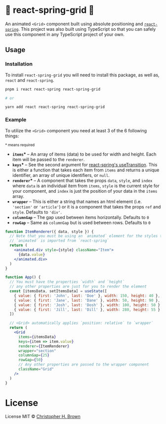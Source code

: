 # 🎉 react-spring-grid 🎉

An animated `<Grid>` component built using absolute positioning and [`react-spring`](https://npm.im/react-spring). This project was also built using TypeScript so that you can safely use this component in any TypeScript project of your own.

## Usage

### Installation

To install `react-spring-grid` you will need to install this package, as well as, `react` and `react-spring`.

```bash
pnpm i react react-spring react-spring-grid

# or

yarn add react react-spring react-spring-grid
```

### Example

To utilize the `<Grid>` component you need at least 3 of the 6 following things:

<small>\* means required</small>

- **`items`\*** – An array of items (data) to be used for width and height. Each item will be passed to the `renderer`.
- **`keys`\*** – See the second argument for [react-spring's useTransition](https://www.react-spring.io/docs/hooks/use-transition). This is either a function that takes each item from `items` and returns a unique identifier, an array of unique identifiers, or `null`.
- **`renderer`\*** – A component that takes the props `data`, `style`, and `index` where `data` is an individual item from `items`, `style` is the current style for your component, and `index` is just the position of your data in the `items` array.
- **`wrapper`** – This is either a string that names an html element (i.e. `'section'` or `'article'`) or it is a component that takes the props `ref` and `style`. Defaults to `'div'`.
- **`columnGap`** – The gap used between items horizontally. Defaults to `0`
- **`rowGap`** – Same as `columnGap` but is used between rows. Defaults to `0`

```jsx
function ItemRenderer({ data, style }) {
  // Note that you must be using an `animated` element for the styles to take effect.
  // `animated` is imported from `react-spring`
  return (
    <animated.div style={style} className="Item">
      {data.value}
    </animated.div>
  )
}

function App() {
  // You must have the properties `width` and `height`
  // any other properties are just for you to render the element
  const [itemsData, setItemsData] = useState([
    { value: { first: 'John', last: 'Doe' }, width: 150, height: 40 },
    { value: { first: 'Jane', last: 'Dane' }, width: 50, height: 90 },
    { value: { first: 'Josh', last: 'Dosh' }, width: 100, height: 50 },
    { value: { first: 'Jill', last: 'Dill' }, width: 280, height: 55 }
  ])

  // <Grid> automatically applies `position: relative` to `wrapper`
  return (
    <Grid
      items={itemsData}
      keys={item => item.value}
      renderer={ItemRenderer}
      wrapper="section"
      columnGap={25}
      rowGap={50}
      // Any other properties are passed to the wrapper component
      className="Grid"
    />
  )
}
```

# License

License MIT © [Christopher H. Brown](https://github.com/ChrisBrownie55)
